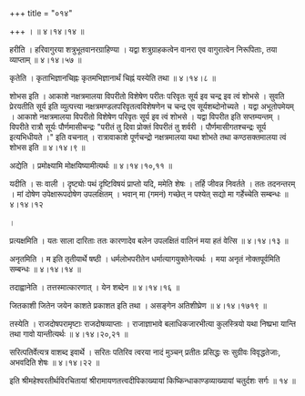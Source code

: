 +++
title = "०१४"

+++
।  ॥  ४।१४।१४  ॥   

  

हरीति । हरिवागुरया शत्रुभूतवानरग्राहिण्या । यद्वा शत्रुग्राहकत्वेन वानरा एव वागुरात्वेन निरूपिताः, तया व्याप्ताम्  ॥  ४।१४।५७  ॥   

  

कृतेति । कृताभिज्ञानचिह्नः कृतमभिज्ञानार्थं चिह्नं यस्येति तथा  ॥  ४।१४।८  ॥   

  

शोभस इति । आकाशे नक्षत्रमालया विपरीतो विशेषेण परीतः परिवृतः सूर्य इव चन्द्र इव त्वं शोभसे । सुवति प्रेरयतीति सूर्य इति व्युत्पत्त्या नक्षत्रमण्डलपरिवृतत्वविशेषणेन च चन्द्र एव सूर्यशब्दोनोच्यते । यद्वा अभूतोपमेयम् । आकाशे नक्षत्रमालया विपरीतो विशेषेण परिवृतः सूर्य इव त्वं शोभसे । यद्वा विपरीत इति सप्तम्यन्तम् । विपरीते रात्रौ सूर्यः पौर्णमासीचन्द्रः "परीतं तु दिवा प्रोक्तं विपरीतं तु शर्वरी । पौर्णमासीगतश्चन्द्रः सूर्य इत्यभिधीयते ।" इति वचनात् । रात्रावाकाशे पूर्णचन्द्रो नक्षत्रमालया यथा शोभते तथा कण्ठसक्तमालया त्वं शोभस इति  ॥  ४।१४।९  ॥   

  

अद्येति । प्रमोक्ष्यामि मोक्षयिष्यामीत्यर्थः  ॥  ४।१४।१०,११  ॥   

  

यदीति । सः वाली । दृष्ट्योः पथं दृष्टिविषयं प्राप्तो यदि, ममेति शेषः । तर्हि जीवन्न निवर्तते । ततः तदनन्तरम् । मां दोषेण उपेक्षारूपदोषेण उपलक्षितम् । भवान् मा (गमनं) गच्छेत् न पश्येत् सद्यो मा गर्हेच्चेति सम्बन्धः  ॥  ४।१४।१२  

।  

प्रत्यक्षमिति । यतः साला दारिताः ततः कारणादेव बलेन उपलक्षितं वालिनं मया हतं वेत्सि  ॥  ४।१४।१३  ॥   

  

अनृतमिति । म इति तृतीयार्थे षष्ठी । धर्मलोभपरीतेन धर्मात्यागयुक्तेनेत्यर्थः । मया अनृतं नोक्तपूर्वमिति सम्बन्धः  ॥  ४।१४।१४  ॥   

  

तदाह्वानेति । तत्तस्मात्कारणात् । येन शब्देन  ॥  ४।१४।१६  ॥   

  

जितकाशी जितेन जयेन काशते प्रकाशत इति तथा । असङ्गेन अतिशीघ्रेण  ॥  ४।१४।१७१९  ॥   

  

तस्येति । राजदोषपरामृष्टाः राजदोषव्याप्ताः । राजाज्ञाभावे बलाधिकजारभीत्या कुलस्त्रियो यथा निष्प्रभा यान्ति तथा गावो यान्तीत्यर्थः  ॥  ४।१४।२०,२१  ॥   

  

सरित्पतिर्वेत्यत्र वाशब्द इवार्थे । सरितः पतिरिव त्वरया नादं मुञ्चन् प्रतीतः प्रसिद्धः सः सुग्रीवः विवृद्धतेजाः, अभवदिति शेषः  ॥  ४।१४।२२  ॥   

  

इति श्रीमहेश्वरतीर्थविरचितायां श्रीरामायणतत्त्वदीपिकाख्यायां किष्किन्धाकाण्डव्याख्यायां चतुर्दशः सर्गः  ॥  १४  ॥   

  

